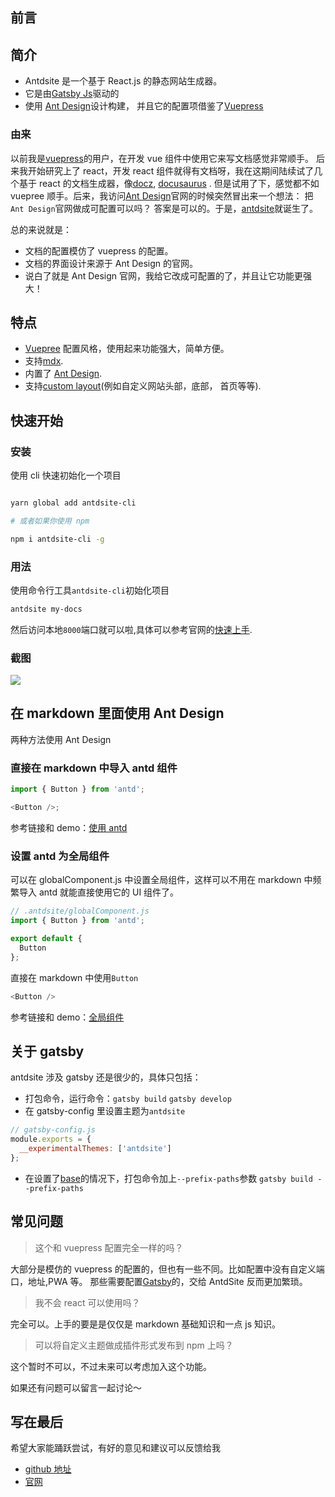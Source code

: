 ## 前言

## 简介

- Antdsite 是一个基于 React.js 的静态网站生成器。
- 它是由[Gatsby Js](https://www.gatsbyjs.org/)驱动的
- 使用 [Ant Design](https://ant.design/)设计构建， 并且它的配置项借鉴了[Vuepress](https://vuepress.vuejs.org/)

### 由来

以前我是[vuepress](VuePress)的用户，在开发 vue 组件中使用它来写文档感觉非常顺手。 后来我开始研究上了 react，开发 react 组件就得有文档呀，我在这期间陆续试了几个基于 react 的文档生成器，像[docz](https://github.com/pedronauck/docz), [docusaurus](https://github.com/facebook/docusaurus) . 但是试用了下，感觉都不如 vuepree 顺手。后来，我访问[Ant Design](https://ant.design/index-cn)官网的时候突然冒出来一个想法： 把`Ant Design`官网做成可配置可以吗？ 答案是可以的。于是，[antdsite](https://www.yvescoding.com/antdsite/)就诞生了。

总的来说就是：

- 文档的配置模仿了 vuepress 的配置。
- 文档的界面设计来源于 Ant Design 的官网。
- 说白了就是 Ant Design 官网，我给它改成可配置的了，并且让它功能更强大！

## 特点

- [Vuepree](https://vuepress.vuejs.org/) 配置风格，使用起来功能强大，简单方便。
- 支持[mdx](https://github.com/mdx-js/mdx).
- 内置了 [Ant Design](https://ant.design).
- 支持[custom layout](https://www.yvescoding.com/antdsite/zh/guide/theme#custom-layout)(例如自定义网站头部，底部， 首页等等).

## 快速开始

### 安装

使用 cli 快速初始化一个项目

```bash

yarn global add antdsite-cli

# 或者如果你使用 npm

npm i antdsite-cli -g
```

### 用法

使用命令行工具`antdsite-cli`初始化项目

```bash
antdsite my-docs
```

然后访问本地`8000`端口就可以啦,具体可以参考官网的[快速上手](https://www.yvescoding.com/antdsite/zh/guide/getting-started).

### 截图

![](/img/remote/1460000020055048?w=1445&h=414)

## 在 markdown 里面使用 Ant Design

两种方法使用 Ant Design

### 直接在 markdown 中导入 antd 组件

```js
import { Button } from 'antd';

<Button />;
```

参考链接和 demo：[使用 antd](https://www.yvescoding.com/antdsite/zh/guide/usejsx#%E4%BD%BF%E7%94%A8antd)

### 设置 antd 为全局组件

可以在 globalComponent.js 中设置全局组件，这样可以不用在 markdown 中频繁导入 antd 就能直接使用它的 UI 组件了。

```js
// .antdsite/globalComponent.js
import { Button } from 'antd';

export default {
  Button
};
```

直接在 markdown 中使用`Button`

```js
<Button />
```

参考链接和 demo：[全局组件](https://www.yvescoding.com/antdsite/zh/guide/global-component)

## 关于 gatsby

antdsite 涉及 gatsby 还是很少的，具体只包括：

- 打包命令，运行命令：`gatsby build` `gatsby develop`
- 在 gatsby-config 里设置主题为`antdsite`

```js
// gatsby-config.js
module.exports = {
  __experimentalThemes: ['antdsite']
};
```

- 在设置了[base](https://www.yvescoding.com/antdsite/zh/config/#base)的情况下，打包命令加上`--prefix-paths`参数 `gatsby build --prefix-paths`

## 常见问题

> 这个和 vuepress 配置完全一样的吗？

大部分是模仿的 vuepress 的配置的，但也有一些不同。比如配置中没有自定义端口，地址,PWA 等。 那些需要配置[Gatsby](https://www.gatsbyjs.org/docs/static-folder/)的，交给 AntdSite 反而更加繁琐。

> 我不会 react 可以使用吗？

完全可以。上手的要是是仅仅是 markdown 基础知识和一点 js 知识。

> 可以将自定义主题做成插件形式发布到 npm 上吗？

这个暂时不可以，不过未来可以考虑加入这个功能。

如果还有问题可以留言一起讨论～

## 写在最后

希望大家能踊跃尝试，有好的意见和建议可以反馈给我

- [github 地址](https://github.com/YvesCoding/antdsite)
- [官网](https://www.yvescoding.com/antdsite/)
